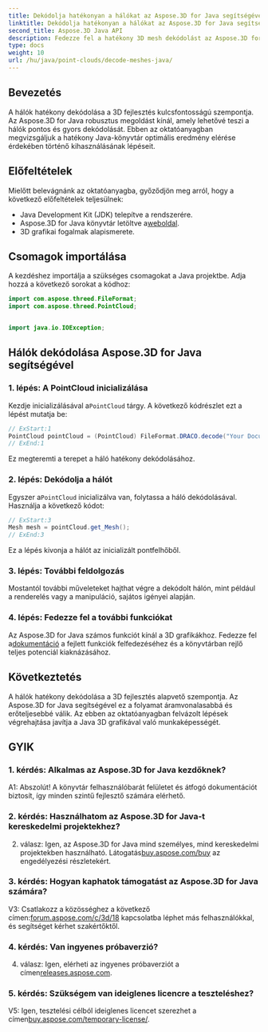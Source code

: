 ```yaml
---
title: Dekódolja hatékonyan a hálókat az Aspose.3D for Java segítségével
linktitle: Dekódolja hatékonyan a hálókat az Aspose.3D for Java segítségével
second_title: Aspose.3D Java API
description: Fedezze fel a hatékony 3D mesh dekódolást az Aspose.3D for Java segítségével. Lépésről lépésre bemutató fejlesztőknek.
type: docs
weight: 10
url: /hu/java/point-clouds/decode-meshes-java/
---
```

## Bevezetés

A hálók hatékony dekódolása a 3D fejlesztés kulcsfontosságú szempontja. Az Aspose.3D for Java robusztus megoldást kínál, amely lehetővé teszi a hálók pontos és gyors dekódolását. Ebben az oktatóanyagban megvizsgáljuk a hatékony Java-könyvtár optimális eredmény elérése érdekében történő kihasználásának lépéseit.

## Előfeltételek

Mielőtt belevágnánk az oktatóanyagba, győződjön meg arról, hogy a következő előfeltételek teljesülnek:

- Java Development Kit (JDK) telepítve a rendszerére.
-  Aspose.3D for Java könyvtár letöltve a[weboldal](https://releases.aspose.com/3d/java/).
- 3D grafikai fogalmak alapismerete.

## Csomagok importálása

A kezdéshez importálja a szükséges csomagokat a Java projektbe. Adja hozzá a következő sorokat a kódhoz:

```java
import com.aspose.threed.FileFormat;
import com.aspose.threed.PointCloud;


import java.io.IOException;
```

## Hálók dekódolása Aspose.3D for Java segítségével

### 1. lépés: A PointCloud inicializálása

 Kezdje inicializálásával a`PointCloud` tárgy. A következő kódrészlet ezt a lépést mutatja be:

```java
// ExStart:1
PointCloud pointCloud = (PointCloud) FileFormat.DRACO.decode("Your Document Directory" + "point_cloud_no_qp.drc");
// ExEnd:1
```

Ez megteremti a terepet a háló hatékony dekódolásához.

### 2. lépés: Dekódolja a hálót

 Egyszer a`PointCloud` inicializálva van, folytassa a háló dekódolásával. Használja a következő kódot:

```java
// ExStart:3
Mesh mesh = pointCloud.get_Mesh();
// ExEnd:3
```

Ez a lépés kivonja a hálót az inicializált pontfelhőből.

### 3. lépés: További feldolgozás

Mostantól további műveleteket hajthat végre a dekódolt hálón, mint például a renderelés vagy a manipuláció, sajátos igényei alapján.

### 4. lépés: Fedezze fel a további funkciókat

 Az Aspose.3D for Java számos funkciót kínál a 3D grafikákhoz. Fedezze fel a[dokumentáció](https://reference.aspose.com/3d/java/) a fejlett funkciók felfedezéséhez és a könyvtárban rejlő teljes potenciál kiaknázásához.

## Következtetés

A hálók hatékony dekódolása a 3D fejlesztés alapvető szempontja. Az Aspose.3D for Java segítségével ez a folyamat áramvonalasabbá és erőteljesebbé válik. Az ebben az oktatóanyagban felvázolt lépések végrehajtása javítja a Java 3D grafikával való munkaképességét.

## GYIK

### 1. kérdés: Alkalmas az Aspose.3D for Java kezdőknek?

A1: Abszolút! A könyvtár felhasználóbarát felületet és átfogó dokumentációt biztosít, így minden szintű fejlesztő számára elérhető.

### 2. kérdés: Használhatom az Aspose.3D for Java-t kereskedelmi projektekhez?

 2. válasz: Igen, az Aspose.3D for Java mind személyes, mind kereskedelmi projektekben használható. Látogatás[buy.aspose.com/buy](https://purchase.aspose.com/buy) az engedélyezési részletekért.

### 3. kérdés: Hogyan kaphatok támogatást az Aspose.3D for Java számára?

V3: Csatlakozz a közösséghez a következő címen:[forum.aspose.com/c/3d/18](https://forum.aspose.com/c/3d/18) kapcsolatba léphet más felhasználókkal, és segítséget kérhet szakértőktől.

### 4. kérdés: Van ingyenes próbaverzió?

 4. válasz: Igen, elérheti az ingyenes próbaverziót a címen[releases.aspose.com](https://releases.aspose.com/).

### 5. kérdés: Szükségem van ideiglenes licencre a teszteléshez?

 V5: Igen, tesztelési célból ideiglenes licencet szerezhet a címen[buy.aspose.com/temporary-license/](https://purchase.aspose.com/temporary-license/).
